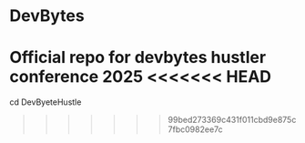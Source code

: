 # DevBytes
Official repo for devbytes hustler conference 2025
<<<<<<< HEAD
=======

cd DevByeteHustle
>>>>>>> 99bed273369c431f011cbd9e875c7fbc0982ee7c
